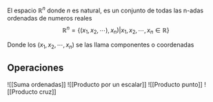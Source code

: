 El espacio $\mathbb{R}^n$ donde $n$ es natural, es un conjunto de todas las n-adas ordenadas de numeros reales
$$\mathbb{R}^n=\{(x_1, x_2, \cdots), x_n) | x_1, x_2, \cdots, x_n \in \mathbb{R} \}$$

Donde los $(x_1, x_2, \cdots, x_n)$ se las llama componentes o coordenadas

## Operaciones
![[Suma ordenadas]] ![[Producto por un escalar]] ![[Producto punto]] ![[Producto cruz]]